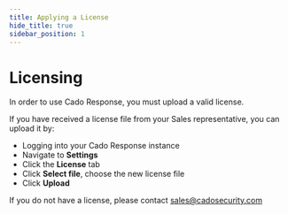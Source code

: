```yaml
---
title: Applying a License
hide_title: true
sidebar_position: 1
---
```


# Licensing
In order to use Cado Response, you must upload a valid license.  

If you have received a license file from your Sales representative, you can upload it by:
- Logging into your Cado Response instance
- Navigate to **Settings**
- Click the **License** tab
- Click **Select file**, choose the new license file 
- Click **Upload**

If you do not have a license, please contact sales@cadosecurity.com 
